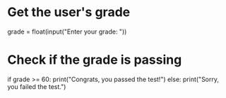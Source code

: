 # Get the user's grade
grade = float(input("Enter your grade: "))

# Check if the grade is passing
if grade >= 60:
  print("Congrats, you passed the test!")
else:
  print("Sorry, you failed the test.")
